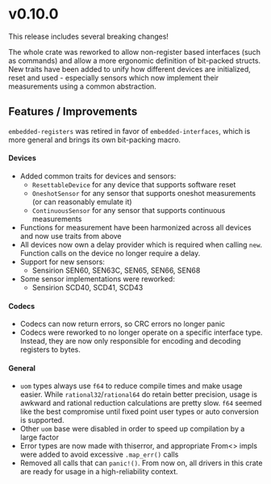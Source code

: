 # v0.10.0

This release includes several breaking changes!

The whole crate was reworked to allow non-register based interfaces (such as
commands) and allow a more ergonomic definition of bit-packed structs. New
traits have been added to unify how different devices are initialized, reset
and used - especially sensors which now implement their measurements using a
common abstraction.

## Features / Improvements

`embedded-registers` was retired in favor of `embedded-interfaces`, which is
more general and brings its own bit-packing macro.

#### Devices

- Added common traits for devices and sensors:
  - `ResettableDevice` for any device that supports software reset
  - `OneshotSensor` for any sensor that supports oneshot measurements (or can reasonably emulate it)
  - `ContinuousSensor` for any sensor that supports continuous measurements
- Functions for measurement have been harmonized across all devices and now use traits from above
- All devices now own a delay provider which is required when calling `new`.
  Function calls on the device no longer require a delay. 
- Support for new sensors:
  - Sensirion SEN60, SEN63C, SEN65, SEN66, SEN68
- Some sensor implementations were reworked:
  - Sensirion SCD40, SCD41, SCD43

#### Codecs

- Codecs can now return errors, so CRC errors no longer panic
- Codecs were reworked to no longer operate on a specific interface type. Instead,
  they are now only responsible for encoding and decoding registers to bytes.

#### General

- `uom` types always use `f64` to reduce compile times and make usage easier.
  While `rational32`/`rational64` do retain better precision, usage is awkward and
  rational reduction calculations are pretty slow. `f64` seemed like the best compromise
  until fixed point user types or auto conversion is supported.
- Other `uom` base were disabled in order to speed up compilation by a large factor
- Error types are now made with thiserror, and appropriate From<> impls were added to avoid excessive `.map_err()` calls
- Removed all calls that can `panic!()`. From now on, all drivers in this crate are ready for usage in a high-reliability context.

